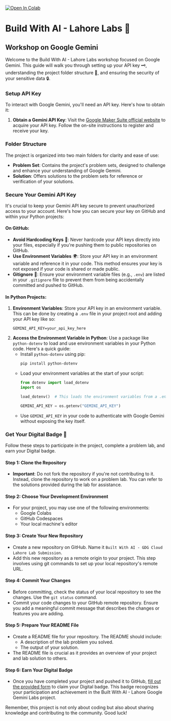 [![Open In Colab](https://colab.research.google.com/assets/colab-badge.svg)](https://colab.research.google.com/github/GDGCloudLahore/Build-With-AI-Labs/blob/main/path/to/notebook.ipynb)

# Build With AI - Lahore Labs 🌟
## Workshop on Google Gemini

Welcome to the Build With AI - Lahore Labs workshop focused on Google Gemini. This guide will walk you through setting up your API key 🗝️, understanding the project folder structure 📁, and ensuring the security of your sensitive data 🔒.

### Setup API Key

To interact with Google Gemini, you'll need an API key. Here's how to obtain it:

1. **Obtain a Gemini API Key**: Visit the [Google Maker Suite official website](https://makersuite.google.com/app/apikey) to acquire your API key. Follow the on-site instructions to register and receive your key.

### Folder Structure

The project is organized into two main folders for clarity and ease of use:

- **Problem Set**: Contains the project's problem sets, designed to challenge and enhance your understanding of Google Gemini.
- **Solution**: Offers solutions to the problem sets for reference or verification of your solutions.

### Secure Your Gemini API Key

It's crucial to keep your Gemini API key secure to prevent unauthorized access to your account. Here's how you can secure your key on GitHub and within your Python projects:

#### On GitHub:

- **Avoid Hardcoding Keys** 🔑: Never hardcode your API keys directly into your files, especially if you're pushing them to public repositories on GitHub.
- **Use Environment Variables** 🌍: Store your API key in an environment variable and reference it in your code. This method ensures your key is not exposed if your code is shared or made public.
- **Gitignore** 🚫: Ensure your environment variable files (e.g., `.env`) are listed in your `.gitignore` file to prevent them from being accidentally committed and pushed to GitHub.

#### In Python Projects:

1. **Environment Variables**: Store your API key in an environment variable. This can be done by creating a `.env` file in your project root and adding your API key like so:
   ```plaintext
   GEMINI_API_KEY=your_api_key_here
   ```
2. **Access the Environment Variable in Python**:
   Use a package like `python-dotenv` to load and use environment variables in your Python code. Here's a quick guide:
   - Install `python-dotenv` using pip:
     ```bash
     pip install python-dotenv
     ```
   - Load your environment variables at the start of your script:
     ```python
     from dotenv import load_dotenv
     import os

     load_dotenv()  # This loads the environment variables from a .env file

     GEMINI_API_KEY = os.getenv("GEMINI_API_KEY")
     ```
   - Use `GEMINI_API_KEY` in your code to authenticate with Google Gemini without exposing the key itself.

### Get Your Digital Badge 🏅

Follow these steps to participate in the project, complete a problem lab, and earn your Digital badge.

#### Step 1: Clone the Repository

- **Important**: Do not fork the repository if you're not contributing to it. Instead, clone the repository to work on a problem lab. You can refer to the solutions provided during the lab for assistance.

#### Step 2: Choose Your Development Environment

- For your project, you may use one of the following environments:
  - Google Colabs
  - GitHub Codespaces
  - Your local machine's editor

#### Step 3: Create Your New Repository

- Create a new repository on GitHub. Name it `Built With AI - GDG Cloud Lahore Lab Submission`.
- Add this new repository as a remote origin to your project. This step involves using git commands to set up your local repository's remote URL.

#### Step 4: Commit Your Changes

- Before committing, check the status of your local repository to see the changes. Use the `git status` command.
- Commit your code changes to your GitHub remote repository. Ensure you add a meaningful commit message that describes the changes or features you are adding.

#### Step 5: Prepare Your README File

- Create a README file for your repository. The README should include:
  - A description of the lab problem you solved.
  - The output of your solution.
- The README file is crucial as it provides an overview of your project and lab solution to others.

#### Step 6: Earn Your Digital Badge

- Once you have completed your project and pushed it to GitHub, [fill out the provided form](https://forms.gle/Dxn4RfYdLNBHSvfW6) to claim your Digital badge. This badge recognizes your participation and achievement in the Built With AI - Lahore Google Gemini Labs project.

Remember, this project is not only about coding but also about sharing knowledge and contributing to the community. Good luck!
